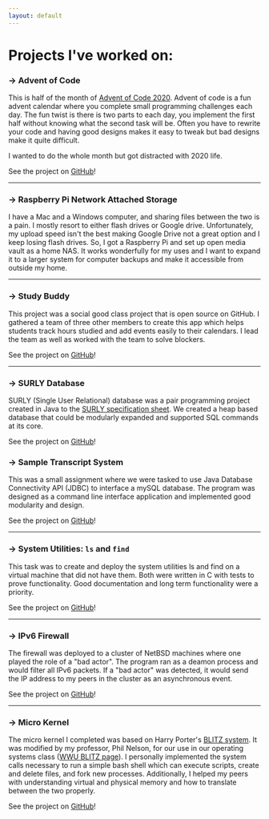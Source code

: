 ```yaml
---
layout: default
---
```


<h1> Projects I've worked on: </h1>

### &#8594; Advent of Code

This is half of the month of [Advent of Code 2020](https://adventofcode.com/). Advent of code is a fun advent calendar where you complete small programming challenges each day. The fun twist is there is two parts to each day, you implement the first half without knowing what the second task will be. Often you have to rewrite your code and having good designs makes it easy to tweak but bad designs make it quite difficult.

I wanted to do the whole month but got distracted with 2020 life.

See the project on [GitHub](https://github.com/roszakc/AdventOfCode)!

* * *

### &#8594; Raspberry Pi Network Attached Storage

I have a Mac and a Windows computer, and sharing files between the two is a pain. I mostly resort to either flash drives or Google drive. Unfortunately, my upload speed isn't the best making Google Drive not a great option and I keep losing flash drives. So, I got a Raspberry Pi and set up open media vault as a home NAS. It works wonderfully for my uses and I want to expand it to a larger system for computer backups and make it accessible from outside my home.

* * *

### &#8594; Study Buddy

This project was a social good class project that is open source on GitHub. I gathered a team of three other members to create this app which helps students track hours studied and add events easily to their calendars. I lead the team as well as worked with the team to solve blockers.

See the project on [GitHub](https://github.com/roszakc/StudyBuddy)!


* * *

### &#8594; SURLY Database

SURLY (Single User Relational) database was a pair programming project created in Java to the <a href="/assets/pdf/SURLY-Specification.pdf" target="_blank" rel="noopener noreferrer">SURLY specification sheet</a>. We created a heap based database that could be modularly expanded and supported SQL commands at its core.

See the project on [GitHub](https://github.com/roszakc/ClassProjectCodeExamples/tree/master/DatabaseSURLYProject)!


### &#8594; Sample Transcript System  

This was a small assignment where we were tasked to use Java Database Connectivity API (JDBC) to interface a mySQL database. The program was designed as a command line interface application and implemented good modularity and design.

See the project on [GitHub](https://github.com/roszakc/ClassProjectCodeExamples/tree/master/database_programming)!

* * *

### &#8594; System Utilities: `ls` and `find`

This task was to create and deploy the system utilities ls and find on a virtual machine that did not have them. Both were written in C with tests to prove functionality. Good documentation and long term functionality were a priority.

See the project on [GitHub](https://github.com/roszakc/ClassProjectCodeExamples/tree/master/CompSystemsII_SystemUtilites)!

* * *

### &#8594; IPv6 Firewall

The firewall was deployed to a cluster of NetBSD machines where one played the role of a "bad actor". The program ran as a deamon process and would filter all IPv6 packets. If a "bad actor" was detected, it would send the IP address to my peers in the cluster as an asynchronous event.

See the project on [GitHub](https://github.com/roszakc/ClassProjectCodeExamples/tree/master/wfw)!

* * *

### &#8594; Micro Kernel

The micro kernel I completed was based on Harry Porter's [BLITZ system](http://web.cecs.pdx.edu/~harry/Blitz/). It was modified by my professor, Phil Nelson, for our use in our operating systems class ([WWU BLITZ page](https://facultyweb.cs.wwu.edu/~phil/classes/blitz/)). I personally implemented the system calls necessary to run a simple bash shell which can execute scripts, create and delete files, and fork new processes. Additionally, I helped my peers with understanding virtual and physical memory and how to translate between the two properly.

See the project on [GitHub](https://github.com/roszakc/ClassProjectCodeExamples/tree/master/microKernel)!



<!---

To add:

Deadwood

--->
